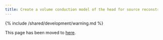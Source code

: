```yaml
---
title: Create a volume conduction model of the head for source reconstruction of EEG data
---
```


{% include /shared/development/warning.md %}


This page has been moved to [here](/tutorial/source/headmodel_eeg).
